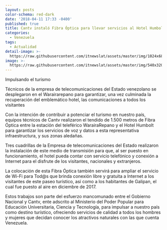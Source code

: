 ```yaml
---
layout: posts
color-schema: red-dark
date: '2018-04-11 17:33 -0400'
published: true
title: Cantv instaló Fibra Óptica para llevar servicios al Hotel Humbolt
categories:
  - Venezuela
tags:
  - Actualidad
detail-image: >-
  https://raw.githubusercontent.com/itnewslat/assets/master/img/1024x680/Cantv-Humboldtg.jpg
image: >-
  https://raw.githubusercontent.com/itnewslat/assets/master/img/540x320/Cantv-Humboldtp.jpg
---
```

Impulsando el turismo
 
Técnicos de la empresa de telecomunicaciones del Estado venezolano se desplegaron en el Warairarepano para garantizar, una vez culminada la recuperación del emblemático hotel, las comunicaciones a todos los visitantes
 
Con la intención de contribuir a potenciar el turismo en nuestro país, equipos técnicos de Cantv realizaron el tendido de 1.500 metros de Fibra Óptica entre la estación del teleférico WarairaRepano y el Hotel Humbolt para garantizar los servicios de voz y datos a esta representativa infraestructura, y sus zonas aledañas.

Tres cuadrillas de la Empresa de telecomunicaciones del Estado realizaron la instalación de este medio de transmisión para que, al ser puesto en funcionamiento, el hotel pueda contar con servicio telefónico y conexión a Internet para el disfrute de los visitantes, nacionales y extranjeros.

La colocación de esta Fibra Óptica también servirá para ampliar el servicio de Wi-Fi para Tod@s que brinda conexión libre y gratuita a Internet a los visitantes de este paseo turístico, así como a los habitantes de Galipan, el cual fue puesto al aire en diciembre de 2017.

Estos trabajos son parte del esfuerzo mancomunado entre el Gobierno Nacional y Cantv, ente adscrito al Ministerio del Poder Popular para Educación Universitaria, Ciencia y Tecnología, para impulsar a nuestro país como destino turístico, ofreciendo servicios de calidad a todos los hombres y mujeres que decidan conocer los atractivos naturales con las que cuenta Venezuela.

